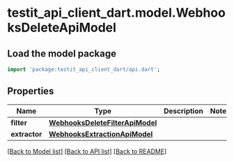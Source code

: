 # testit_api_client_dart.model.WebhooksDeleteApiModel

## Load the model package
```dart
import 'package:testit_api_client_dart/api.dart';
```

## Properties
Name | Type | Description | Notes
------------ | ------------- | ------------- | -------------
**filter** | [**WebhooksDeleteFilterApiModel**](WebhooksDeleteFilterApiModel.md) |  | 
**extractor** | [**WebhooksExtractionApiModel**](WebhooksExtractionApiModel.md) |  | 

[[Back to Model list]](../README.md#documentation-for-models) [[Back to API list]](../README.md#documentation-for-api-endpoints) [[Back to README]](../README.md)


